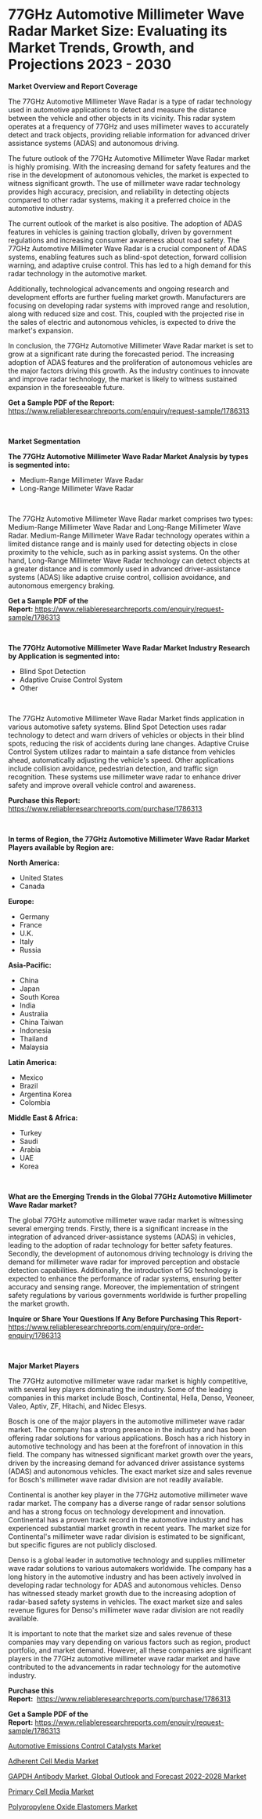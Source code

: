 <p><h1>77GHz Automotive Millimeter Wave Radar Market Size: Evaluating its Market Trends, Growth, and Projections 2023 - 2030</h1></p><p><strong>Market Overview and Report Coverage</strong></p>
<p><p>The 77GHz Automotive Millimeter Wave Radar is a type of radar technology used in automotive applications to detect and measure the distance between the vehicle and other objects in its vicinity. This radar system operates at a frequency of 77GHz and uses millimeter waves to accurately detect and track objects, providing reliable information for advanced driver assistance systems (ADAS) and autonomous driving.</p><p>The future outlook of the 77GHz Automotive Millimeter Wave Radar market is highly promising. With the increasing demand for safety features and the rise in the development of autonomous vehicles, the market is expected to witness significant growth. The use of millimeter wave radar technology provides high accuracy, precision, and reliability in detecting objects compared to other radar systems, making it a preferred choice in the automotive industry.</p><p>The current outlook of the market is also positive. The adoption of ADAS features in vehicles is gaining traction globally, driven by government regulations and increasing consumer awareness about road safety. The 77GHz Automotive Millimeter Wave Radar is a crucial component of ADAS systems, enabling features such as blind-spot detection, forward collision warning, and adaptive cruise control. This has led to a high demand for this radar technology in the automotive market.</p><p>Additionally, technological advancements and ongoing research and development efforts are further fueling market growth. Manufacturers are focusing on developing radar systems with improved range and resolution, along with reduced size and cost. This, coupled with the projected rise in the sales of electric and autonomous vehicles, is expected to drive the market's expansion.</p><p>In conclusion, the 77GHz Automotive Millimeter Wave Radar market is set to grow at a significant rate during the forecasted period. The increasing adoption of ADAS features and the proliferation of autonomous vehicles are the major factors driving this growth. As the industry continues to innovate and improve radar technology, the market is likely to witness sustained expansion in the foreseeable future.</p></p>
<p><strong>Get a Sample PDF of the Report:</strong> <a href="https://www.reliableresearchreports.com/enquiry/request-sample/1786313">https://www.reliableresearchreports.com/enquiry/request-sample/1786313</a></p>
<p>&nbsp;</p>
<p><strong>Market Segmentation</strong></p>
<p><strong>The 77GHz Automotive Millimeter Wave Radar Market Analysis by types is segmented into:</strong></p>
<p><ul><li>Medium-Range Millimeter Wave Radar</li><li>Long-Range Millimeter Wave Radar</li></ul></p>
<p>&nbsp;</p>
<p><p>The 77GHz Automotive Millimeter Wave Radar market comprises two types: Medium-Range Millimeter Wave Radar and Long-Range Millimeter Wave Radar. Medium-Range Millimeter Wave Radar technology operates within a limited distance range and is mainly used for detecting objects in close proximity to the vehicle, such as in parking assist systems. On the other hand, Long-Range Millimeter Wave Radar technology can detect objects at a greater distance and is commonly used in advanced driver-assistance systems (ADAS) like adaptive cruise control, collision avoidance, and autonomous emergency braking.</p></p>
<p><strong>Get a Sample PDF of the Report:</strong>&nbsp;<a href="https://www.reliableresearchreports.com/enquiry/request-sample/1786313">https://www.reliableresearchreports.com/enquiry/request-sample/1786313</a></p>
<p>&nbsp;</p>
<p><strong>The 77GHz Automotive Millimeter Wave Radar Market Industry Research by Application is segmented into:</strong></p>
<p><ul><li>Blind Spot Detection</li><li>Adaptive Cruise Control System</li><li>Other</li></ul></p>
<p>&nbsp;</p>
<p><p>The 77GHz Automotive Millimeter Wave Radar Market finds application in various automotive safety systems. Blind Spot Detection uses radar technology to detect and warn drivers of vehicles or objects in their blind spots, reducing the risk of accidents during lane changes. Adaptive Cruise Control System utilizes radar to maintain a safe distance from vehicles ahead, automatically adjusting the vehicle's speed. Other applications include collision avoidance, pedestrian detection, and traffic sign recognition. These systems use millimeter wave radar to enhance driver safety and improve overall vehicle control and awareness.</p></p>
<p><strong>Purchase this Report:</strong>&nbsp; <a href="https://www.reliableresearchreports.com/purchase/1786313">https://www.reliableresearchreports.com/purchase/1786313</a></p>
<p>&nbsp;</p>
<p><strong>In terms of Region, the 77GHz Automotive Millimeter Wave Radar Market Players available by Region are:</strong></p>
<p>
    <p> <strong> North America: </strong>
        <ul>
            <li>United States</li>
            <li>Canada</li>
        </ul>
        </p> 
    <p> <strong> Europe: </strong>
        <ul>
            <li>Germany</li>
            <li>France</li>
            <li>U.K.</li>
            <li>Italy</li>
            <li>Russia</li>
        </ul>
        </p> 
    <p> <strong> Asia-Pacific: </strong>
        <ul>
            <li>China</li>
            <li>Japan</li>
            <li>South Korea</li>
            <li>India</li>
            <li>Australia</li>
            <li>China Taiwan</li>
            <li>Indonesia</li>
            <li>Thailand</li>
            <li>Malaysia</li>
        </ul>
        </p> 
    <p> <strong> Latin America: </strong>
        <ul>
            <li>Mexico</li>
            <li>Brazil</li>
            <li>Argentina Korea</li>
            <li>Colombia</li>
        </ul>
        </p> 
    <p> <strong> Middle East & Africa: </strong>
        <ul>
            <li>Turkey</li>
            <li>Saudi</li>
            <li>Arabia</li>
            <li>UAE</li>
            <li>Korea</li>
        </ul>
    </p>
    </p>
<p>&nbsp;</p>
<p><strong>What are the Emerging Trends in the Global 77GHz Automotive Millimeter Wave Radar market?</strong></p>
<p><p>The global 77GHz automotive millimeter wave radar market is witnessing several emerging trends. Firstly, there is a significant increase in the integration of advanced driver-assistance systems (ADAS) in vehicles, leading to the adoption of radar technology for better safety features. Secondly, the development of autonomous driving technology is driving the demand for millimeter wave radar for improved perception and obstacle detection capabilities. Additionally, the introduction of 5G technology is expected to enhance the performance of radar systems, ensuring better accuracy and sensing range. Moreover, the implementation of stringent safety regulations by various governments worldwide is further propelling the market growth.</p></p>
<p><strong>Inquire or Share Your Questions If Any Before Purchasing This Report</strong>- <a href="https://www.reliableresearchreports.com/enquiry/pre-order-enquiry/1786313">https://www.reliableresearchreports.com/enquiry/pre-order-enquiry/1786313</a></p>
<p>&nbsp;</p>
<p><strong>Major Market Players</strong></p>
<p><p>The 77GHz automotive millimeter wave radar market is highly competitive, with several key players dominating the industry. Some of the leading companies in this market include Bosch, Continental, Hella, Denso, Veoneer, Valeo, Aptiv, ZF, Hitachi, and Nidec Elesys.</p><p>Bosch is one of the major players in the automotive millimeter wave radar market. The company has a strong presence in the industry and has been offering radar solutions for various applications. Bosch has a rich history in automotive technology and has been at the forefront of innovation in this field. The company has witnessed significant market growth over the years, driven by the increasing demand for advanced driver assistance systems (ADAS) and autonomous vehicles. The exact market size and sales revenue for Bosch's millimeter wave radar division are not readily available.</p><p>Continental is another key player in the 77GHz automotive millimeter wave radar market. The company has a diverse range of radar sensor solutions and has a strong focus on technology development and innovation. Continental has a proven track record in the automotive industry and has experienced substantial market growth in recent years. The market size for Continental's millimeter wave radar division is estimated to be significant, but specific figures are not publicly disclosed.</p><p>Denso is a global leader in automotive technology and supplies millimeter wave radar solutions to various automakers worldwide. The company has a long history in the automotive industry and has been actively involved in developing radar technology for ADAS and autonomous vehicles. Denso has witnessed steady market growth due to the increasing adoption of radar-based safety systems in vehicles. The exact market size and sales revenue figures for Denso's millimeter wave radar division are not readily available.</p><p>It is important to note that the market size and sales revenue of these companies may vary depending on various factors such as region, product portfolio, and market demand. However, all these companies are significant players in the 77GHz automotive millimeter wave radar market and have contributed to the advancements in radar technology for the automotive industry.</p></p>
<p><strong>Purchase this Report:</strong>&nbsp;&nbsp;<a href="https://www.reliableresearchreports.com/purchase/1786313">https://www.reliableresearchreports.com/purchase/1786313</a></p>
<p></p>
<p><strong>Get a Sample PDF of the Report:</strong>&nbsp;<a href="https://www.reliableresearchreports.com/enquiry/request-sample/1786313">https://www.reliableresearchreports.com/enquiry/request-sample/1786313</a></p>
<p><p><a href="https://github.com/provorikovar/Market-Research-Report-List-1/blob/main/automotive-emissions-control-catalysts-market.md">Automotive Emissions Control Catalysts Market</a></p><p><a href="https://www.linkedin.com/pulse/adherent-cell-media-market-size-growth-forecast-from/">Adherent Cell Media Market</a></p><p><a href="https://medium.com/@germanwolff65/gapdh-antibody-market-global-outlook-and-forecast-2022-2028-market-the-key-to-successful-business-f498a515c7ea">GAPDH Antibody Market, Global Outlook and Forecast 2022-2028 Market</a></p><p><a href="https://www.linkedin.com/pulse/primary-cell-media-market-research-report-provides-thorough/">Primary Cell Media Market</a></p><p><a href="https://github.com/kipkeeva/Market-Research-Report-List-1/blob/main/polypropylene-oxide-elastomers-market.md">Polypropylene Oxide Elastomers Market</a></p></p>